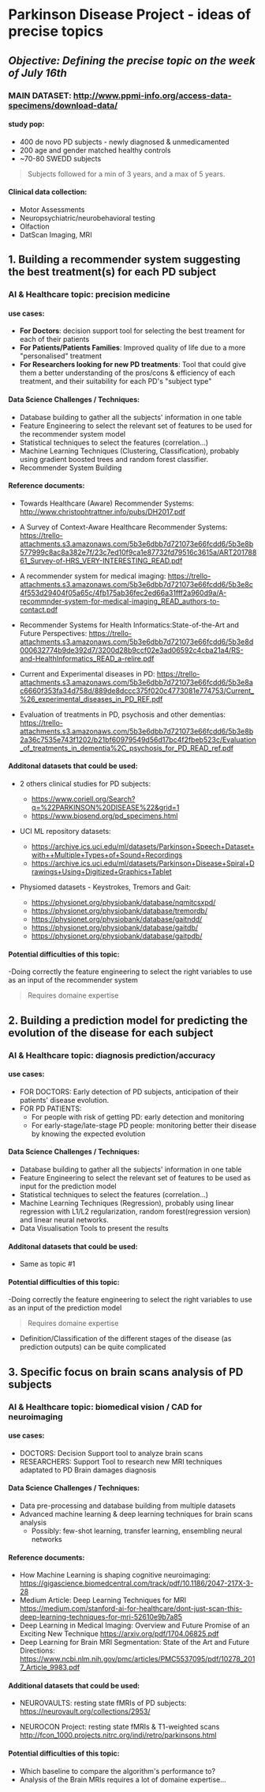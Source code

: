 # Parkinson Disease Project - ideas of precise topics
## _Objective: Defining the precise topic on the week of July 16th_

### **MAIN DATASET**: http://www.ppmi-info.org/access-data-specimens/download-data/
#### study pop:
* 400 de novo PD subjects - newly diagnosed & unmedicamented
* 200 age and gender matched healthy controls
* ~70-80 SWEDD subjects
> Subjects followed for a min of 3 years, and a max of 5 years. 
#### Clinical data collection: 
* Motor Assessments
* Neuropsychiatric/neurobehavioral testing
* Olfaction
* DatScan Imaging, MRI

## 1. Building a recommender system suggesting the best treatment(s) for each PD subject
### AI & Healthcare topic: precision medicine
#### use cases:
* **For Doctors**: decision support tool for selecting the best treament for each of their patients
* **For Patients/Patients Families**: Improved quality of life due to a more "personalised" treatment
* **For Researchers looking for new PD treatments**: Tool that could give them a better understanding of the pros/cons & efficiency of each treatment, and their suitability for each PD's "subject type"

#### Data Science Challenges / Techniques: 
* Database building to gather all the subjects' information in one table
* Feature Engineering to select the relevant set of features to be used for the recommender system model
* Statistical techniques to select the features (correlation...)
* Machine Learning Techniques (Clustering, Classification), probably using gradient boosted trees and random forest classifier. 
* Recommender System Building

#### Reference documents: 
* Towards Healthcare (Aware) Recommender Systems:
http://www.christophtrattner.info/pubs/DH2017.pdf
* A Survey of Context-Aware Healthcare Recommender Systems:
https://trello-attachments.s3.amazonaws.com/5b3e6dbb7d721073e66fcdd6/5b3e8b577999c8ac8a382e7f/23c7ed10f9ca1e87732fd79516c3615a/ART20178861_Survey-of-HRS_VERY-INTERESTING_READ.pdf
* A recommender system for medical imaging: 
https://trello-attachments.s3.amazonaws.com/5b3e6dbb7d721073e66fcdd6/5b3e8c4f553d29404f05a65c/4fb175ab36fec2ed66a31fff2a960d9a/A-recommnder-system-for-medical-imaging_READ_authors-to-contact.pdf
* Recommender Systems for Health Informatics:State-of-the-Art and Future Perspectives:
https://trello-attachments.s3.amazonaws.com/5b3e6dbb7d721073e66fcdd6/5b3e8d000632774b9de392d7/3200d28b9ccf02e3ad06592c4cba21a4/RS-and-HealthInformatics_READ_a-relire.pdf

* Current and Experimental diseases in PD: 
https://trello-attachments.s3.amazonaws.com/5b3e6dbb7d721073e66fcdd6/5b3e8ac6660f353fa34d758d/889de8dccc375f020c4773081e774753/Current_%26_experimental_diseases_in_PD_REF.pdf
* Evaluation of treatments in PD, psychosis and other dementias: 
https://trello-attachments.s3.amazonaws.com/5b3e6dbb7d721073e66fcdd6/5b3e8b2a36c7535e743f1202/b21bf60979549d56d17bc4f2fbeb523c/Evaluation_of_treatments_in_dementia%2C_psychosis_for_PD_READ_ref.pdf


#### Additonal datasets that could be used: 
* 2 others clinical studies for PD subjects: 
  * https://www.coriell.org/Search?q=%22PARKINSON%20DISEASE%22&grid=1
  * https://www.biosend.org/pd_specimens.html
  
* UCI ML repository datasets: 
  * https://archive.ics.uci.edu/ml/datasets/Parkinson+Speech+Dataset+with++Multiple+Types+of+Sound+Recordings
  * https://archive.ics.uci.edu/ml/datasets/Parkinson+Disease+Spiral+Drawings+Using+Digitized+Graphics+Tablet
  
* Physiomed datasets - Keystrokes, Tremors and Gait:
  * https://physionet.org/physiobank/database/nqmitcsxpd/
  * https://physionet.org/physiobank/database/tremordb/
  * https://physionet.org/physiobank/database/gaitndd/
  * https://physionet.org/physiobank/database/gaitdb/
  * https://physionet.org/physiobank/database/gaitpdb/

#### Potential difficulties of this topic: 
-Doing correctly the feature engineering to select the right variables to use as an input of the recommender system
> Requires domaine expertise

## 2. Building a prediction model for predicting the evolution of the disease for each subject 
### AI & Healthcare topic: diagnosis prediction/accuracy 
#### use cases: 
* FOR DOCTORS: Early detection of PD subjects, anticipation of their patients' disease evolution.
* FOR PD PATIENTS: 
  * For people with risk of getting PD: early detection and monitoring 
  * For early-stage/late-stage PD people: monitoring better their disease by knowing the expected evolution
  
#### Data Science Challenges / Techniques: 
* Database building to gather all the subjects' information in one table
* Feature Engineering to select the relevant set of features to be used as input for the prediction model
* Statistical techniques to select the features (correlation...)
* Machine Learning Techniques (Regression), probably using linear regression with L1/L2 regularization, random forest(regression version) and linear neural networks.  
* Data Visualisation Tools to present the results


#### Additonal datasets that could be used: 
* Same as topic #1 

#### Potential difficulties of this topic:
-Doing correctly the feature engineering to select the right variables to use as an input of the prediction model
> Requires domaine expertise
* Definition/Classification of the different stages of the disease (as prediction outputs) can be quite complicated


## 3. Specific focus on brain scans analysis of PD subjects 
### AI & Healthcare topic: biomedical vision / CAD for neuroimaging  
#### use cases: 
* DOCTORS: Decision Support tool to analyze brain scans 
* RESEARCHERS: Support Tool to research new MRI techniques adaptated to PD Brain damages diagnosis

#### Data Science Challenges / Techniques: 
* Data pre-processing and database building from multiple datasets
* Advanced machine learning & deep learning techniques for brain scans analysis
  * Possibly: few-shot learning, transfer learning, ensembling neural networks 
  
#### Reference documents: 
* How Machine Learning is shaping cognitive neuroimaging: 
https://gigascience.biomedcentral.com/track/pdf/10.1186/2047-217X-3-28
* Medium Article: Deep Learning Techniques for MRI
https://medium.com/stanford-ai-for-healthcare/dont-just-scan-this-deep-learning-techniques-for-mri-52610e9b7a85
* Deep Learning in Medical Imaging: Overview and Future Promise of an Exciting New Technique
https://arxiv.org/pdf/1704.06825.pdf
* Deep Learning for Brain MRI Segmentation: State of the Art and Future Directions: 
https://www.ncbi.nlm.nih.gov/pmc/articles/PMC5537095/pdf/10278_2017_Article_9983.pdf

#### Additional datasets that could be used:
* NEUROVAULTS: resting state fMRIs of PD subjects: 
https://neurovault.org/collections/2953/

* NEUROCON Project: resting state fMRIs & T1-weighted scans
http://fcon_1000.projects.nitrc.org/indi/retro/parkinsons.html

#### Potential difficulties of this topic:
* Which baseline to compare the algorithm's performance to? 
* Analysis of the Brain MRIs requires a lot of domaine expertise...






